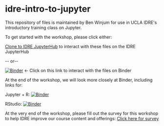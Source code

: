 # idre-intro-to-jupyter

This repository of files is maintained by Ben Winjum for use in UCLA IDRE's introductory training class on Jupyter.

To get started with the workshop, please click either:

[Clone to IDRE JupyterHub](https://jupyter.idre.ucla.edu/hub/user-redirect/git-pull?repo=https%3A%2F%2Fgithub.com%2Fbenjum%2Fidre-intro-to-jupyter) to interact with these files on the IDRE JupyterHub

-- or--

[![Binder](https://mybinder.org/badge_logo.svg)](https://mybinder.org/v2/gh/benjum/idre-intro-to-jupyter/master) <- Click on this link to interact with the files on Binder 


At the end of the workshop, we will look more closely at Binder, including links for:

Jupyter + R: [![Binder](https://mybinder.org/badge_logo.svg)](https://mybinder.org/v2/gh/benjum/idre-intro-to-jupyter/master?filepath=kernels-other/R-stat-example-logit-regr.ipynb)

RStudio: [![Binder](https://mybinder.org/badge_logo.svg)](https://mybinder.org/v2/gh/benjum/idre-intro-to-jupyter/master?urlpath=rstudio)

At the very end of the workshop, please fill out the survey for this workshop to help IDRE improve our course content and offerings: [Click here for survey](https://bit.ly/2BFRPp6)
